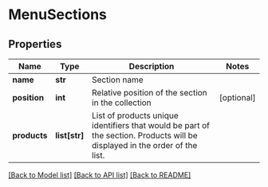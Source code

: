 # MenuSections

## Properties
Name | Type | Description | Notes
------------ | ------------- | ------------- | -------------
**name** | **str** | Section name | 
**position** | **int** | Relative position of the section in the collection | [optional] 
**products** | **list[str]** | List of products unique identifiers that would be part of the section. Products will be displayed in the order of the list. | 

[[Back to Model list]](../README.md#documentation-for-models) [[Back to API list]](../README.md#documentation-for-api-endpoints) [[Back to README]](../README.md)

